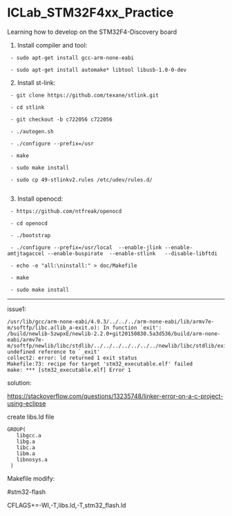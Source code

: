 # ICLab_STM32F4xx_Practice

Learning how to develop on the STM32F4-Discovery board

1. Install compiler and tool:
```
 - sudo apt-get install gcc-arm-none-eabi

 - sudo apt-get install automake* libtool libusb-1.0-0-dev
```
2. Install st-link:
```
 - git clone https://github.com/texane/stlink.git
 
 - cd stlink
 
 - git checkout -b c722056 c722056
 
 - ./autogen.sh
 
 - ./configure --prefix=/usr
 
 - make
 
 - sudo make install
 
 - sudo cp 49-stlinkv2.rules /etc/udev/rules.d/
 
```
3. Install openocd:
```
 - https://github.com/ntfreak/openocd
 
 - cd openocd
 
 - ./bootstrap
 
 - ./configure --prefix=/usr/local  --enable-jlink --enable-amtjtagaccel --enable-buspirate  --enable-stlink   --disable-libftdi
 
 - echo -e "all:\ninstall:" > doc/Makefile
 
 - make
 
 - sudo make install
```

------------------
issue1:
```
/usr/lib/gcc/arm-none-eabi/4.9.3/../../../arm-none-eabi/lib/armv7e-m/softfp/libc.a(lib_a-exit.o): In function `exit':
/build/newlib-5zwpxE/newlib-2.2.0+git20150830.5a3d536/build/arm-none-eabi/armv7e-m/softfp/newlib/libc/stdlib/../../../../../../../newlib/libc/stdlib/exit.c:70: undefined reference to `_exit'
collect2: error: ld returned 1 exit status
Makefile:73: recipe for target 'stm32_executable.elf' failed
make: *** [stm32_executable.elf] Error 1
```

solution:

https://stackoverflow.com/questions/13235748/linker-error-on-a-c-project-using-eclipse

create libs.ld file
```
GROUP(
   libgcc.a
   libg.a
   libc.a
   libm.a
   libnosys.a
 )
 ```
 
Makefile modify:

#stm32-flash

CFLAGS+=-Wl,-T,libs.ld,-T,stm32_flash.ld
